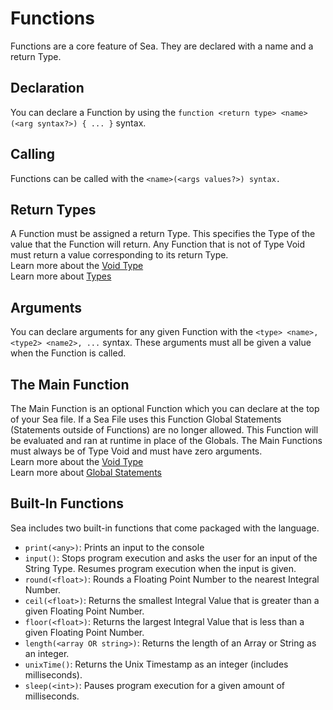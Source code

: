 # Functions
Functions are a core feature of Sea. They are declared with a name and a return Type.

## Declaration
You can declare a Function by using the `function <return type> <name>(<arg syntax?>) { ... }` syntax.<br>

## Calling 
Functions can be called with the `<name>(<args values?>) syntax.`<br>

## Return Types
A Function must be assigned a return Type. This specifies the Type of the value that the Function will return. Any Function that is not of Type Void must return a value corresponding to its return Type.<br>
Learn more about the [Void Type](./Types/Void.md)<br>
Learn more about [Types](./Types.md)<br>

## Arguments 
You can declare arguments for any given Function with the `<type> <name>, <type2> <name2>, ...` syntax. These arguments must all be given a value when the Function is called.<br>

## The Main Function
The Main Function is an optional Function which you can declare at the top of your Sea file. If a Sea File uses this Function Global Statements (Statements outside of Functions) are no longer allowed. This Function will be evaluated and ran at runtime in place of the Globals. The Main Functions must always be of Type Void and must have zero arguments.<br>
Learn more about the [Void Type](./Types/Void.md)<br>
Learn more about [Global Statements](./GlobalStatements.md)<br>

## Built-In Functions
Sea includes two built-in functions that come packaged with the language.<br>
- `print(<any>)`: Prints an input to the console
- `input()`: Stops program execution and asks the user for an input of the String Type. Resumes program execution when the input is given.
- `round(<float>)`: Rounds a Floating Point Number to the nearest Integral Number.
- `ceil(<float>)`: Returns the smallest Integral Value that is greater than a given Floating Point Number.
- `floor(<float>)`: Returns the largest Integral Value that is less than a given Floating Point Number.
- `length(<array OR string>)`: Returns the length of an Array or String as an integer.
- `unixTime()`: Returns the Unix Timestamp as an integer (includes milliseconds).
- `sleep(<int>)`: Pauses program execution for a given amount of milliseconds.
